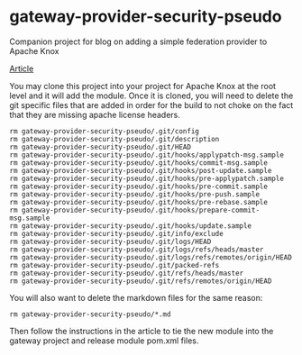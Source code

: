 gateway-provider-security-pseudo
===================

Companion project for blog on adding a simple federation provider to Apache Knox

[Article](AddingFederationProvider.md)

You may clone this project into your project for Apache Knox at the root level and it will add the module.
Once it is cloned, you will need to delete the git specific files that are added in order for the build to not choke on the fact that they are missing apache license headers.

    rm gateway-provider-security-pseudo/.git/config
    rm gateway-provider-security-pseudo/.git/description
    rm gateway-provider-security-pseudo/.git/HEAD
    rm gateway-provider-security-pseudo/.git/hooks/applypatch-msg.sample
    rm gateway-provider-security-pseudo/.git/hooks/commit-msg.sample
    rm gateway-provider-security-pseudo/.git/hooks/post-update.sample
    rm gateway-provider-security-pseudo/.git/hooks/pre-applypatch.sample
    rm gateway-provider-security-pseudo/.git/hooks/pre-commit.sample
    rm gateway-provider-security-pseudo/.git/hooks/pre-push.sample
    rm gateway-provider-security-pseudo/.git/hooks/pre-rebase.sample
    rm gateway-provider-security-pseudo/.git/hooks/prepare-commit-msg.sample
    rm gateway-provider-security-pseudo/.git/hooks/update.sample
    rm gateway-provider-security-pseudo/.git/info/exclude
    rm gateway-provider-security-pseudo/.git/logs/HEAD
    rm gateway-provider-security-pseudo/.git/logs/refs/heads/master
    rm gateway-provider-security-pseudo/.git/logs/refs/remotes/origin/HEAD
    rm gateway-provider-security-pseudo/.git/packed-refs
    rm gateway-provider-security-pseudo/.git/refs/heads/master
    rm gateway-provider-security-pseudo/.git/refs/remotes/origin/HEAD

You will also want to delete the markdown files for the same reason:

    rm gateway-provider-security-pseudo/*.md

Then follow the instructions in the article to tie the new module into the gateway project and release module pom.xml files.

